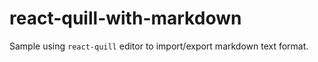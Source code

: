 # react-quill-with-markdown

Sample using `react-quill` editor to import/export markdown text format.
